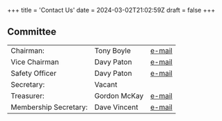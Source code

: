 +++
title = 'Contact Us'
date = 2024-03-02T21:02:59Z
draft = false
+++

## Committee

|                          |                          |                                               |
|--------------------------|--------------------------|-----------------------------------------------|
|Chairman:                 |Tony Boyle                |[e-mail](mailto:dadmacsecretary@gmail.com)     |
|Vice Chairman             |Davy Paton                |[e-mail](mailto:dadmacsecretary@gmail.com)     |
|Safety Officer            |Davy Paton                |[e-mail](mailto:dadmacsecretary@gmail.com)     |
|Secretary:	               |Vacant                    |                                               |
|Treasurer:                |Gordon McKay              |[e-mail](mailto:dadmacsecretary@gmail.com)     |
|Membership Secretary:     |Dave Vincent              |[e-mail](mailto:dadmacsecretary@gmail.com)     |
